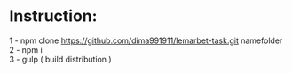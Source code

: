 Instruction:
============

1 - npm clone https://github.com/dima991911/lemarbet-task.git namefolder  
2 - npm i  
3 - gulp ( build distribution )